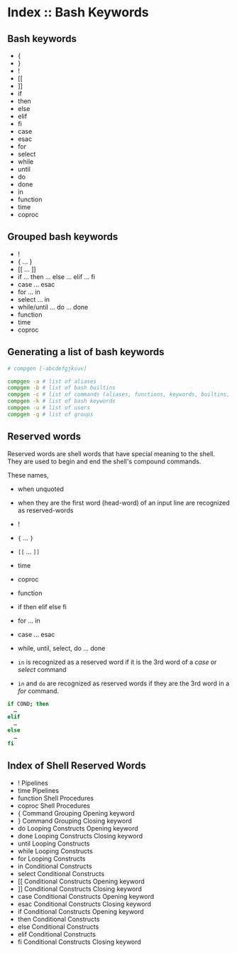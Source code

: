# Index :: Bash Keywords

## Bash keywords

- {
- }
- !
- [[
- ]]
- if
- then
- else
- elif
- fi
- case
- esac
- for
- select
- while
- until
- do
- done
- in
- function
- time
- coproc

## Grouped bash keywords

- !
- { … }
- [[ … ]]
- if … then … else … elif … fi
- case … esac
- for … in
- select … in
- while/until … do … done
- function
- time
- coproc


## Generating a list of bash keywords

```bash
# compgen [-abcdefgjksuv]

compgen -a # list of aliases
compgen -b # list of bash builtins
compgen -c # list of commands (aliases, functions, keywords, builtins, binaries)
compgen -k # list of bash keywords
compgen -u # list of users
compgen -g # list of groups
```

## Reserved words

Reserved words are shell words that have special meaning to the shell. 
They are used to begin and end the shell's compound commands.

These names,
- when unquoted
- when they are the first word (head-word) of an input line 
are recognized as reserved-words
- !
- `{` … `}`
- `[[` … `]]`
- time
- coproc
- function
- if then elif else fi
- for … in
- case … esac
- while, until, select, do … done

- `in` is recognized as a reserved word if
   it is the 3rd word of a *case* or *select* command

- `in` and `do` are recognized as reserved words if
   they are the 3rd word in a *for* command.


```bash
if COND; then
  …
elif
  …
else
  …
fi
```

## Index of Shell Reserved Words

- !         Pipelines
- time      Pipelines
- function  Shell Procedures
- coproc    Shell Procedures
- {         Command Grouping          Opening keyword
- }         Command Grouping          Closing keyword
- do        Looping Constructs        Opening keyword
- done      Looping Constructs        Closing keyword
- until     Looping Constructs
- while     Looping Constructs
- for       Looping Constructs
- in        Conditional Constructs
- select    Conditional Constructs
- [[        Conditional Constructs    Opening keyword
- ]]        Conditional Constructs    Closing keyword
- case      Conditional Constructs    Opening keyword
- esac      Conditional Constructs    Closing keyword
- if        Conditional Constructs    Opening keyword
- then      Conditional Constructs
- else      Conditional Constructs
- elif      Conditional Constructs
- fi        Conditional Constructs    Closing keyword
